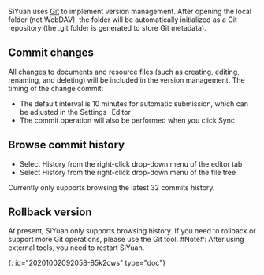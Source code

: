 SiYuan uses [Git](https://git-scm.com/) to implement version management. After opening the local folder (not WebDAV), the folder will be automatically initialized as a Git repository (the .git folder is generated to store Git metadata).

## Commit changes

All changes to documents and resource files (such as creating, editing, renaming, and deleting) will be included in the version management. The timing of the change commit:

* The default interval is 10 minutes for automatic submission, which can be adjusted in the Settings -Editor
* The commit operation will also be performed when you click Sync

## Browse commit history

* Select History from the right-click drop-down menu of the editor tab
* Select History from the right-click drop-down menu of the file tree

Currently only supports browsing the latest 32 commits history.

## Rollback version

At present, SiYuan only supports browsing history. If you need to rollback or support more Git operations, please use the Git tool. #Note#: After using external tools, you need to restart SiYuan.


{: id="20201002092058-85k2cws" type="doc"}
